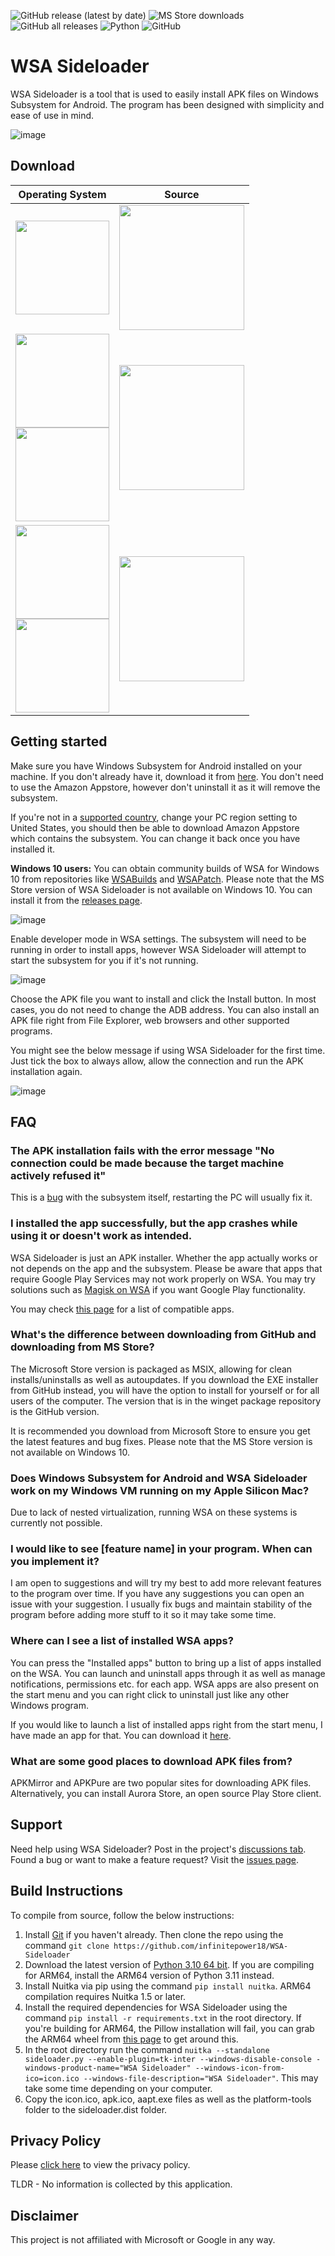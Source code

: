 ![GitHub release (latest by date)](https://img.shields.io/github/v/release/infinitepower18/wsa-sideloader)
![MS Store downloads](https://img.shields.io/badge/ms%20store%20downloads-65k%2B-brightgreen)
![GitHub all releases](https://img.shields.io/github/downloads/infinitepower18/WSA-Sideloader/total?label=github%20downloads)
![Python](https://img.shields.io/badge/python-3.10%20|%203.11%20ARM64-yellow)
![GitHub](https://img.shields.io/github/license/infinitepower18/wsa-sideloader)

# WSA Sideloader
WSA Sideloader is a tool that is used to easily install APK files on Windows Subsystem for Android. The program has been designed with simplicity and ease of use in mind.

![image](https://user-images.githubusercontent.com/44692189/172241903-a66b7d9f-0692-4178-81e4-561e3978ed9b.png)

## Download
Operating System|Source
|---------|---------|
|<img src="https://upload.wikimedia.org/wikipedia/commons/e/e6/Windows_11_logo.svg" style="width: 150px;"/>|[<img src="https://get.microsoft.com/images/en-GB%20dark.svg" style="width: 200px;"/>](https://www.microsoft.com/store/apps/9NMFSJB25QJR?cid=ghreadme)|
|<img src="https://upload.wikimedia.org/wikipedia/commons/e/e6/Windows_11_logo.svg" style="width: 150px;"/></br><img src="https://upload.wikimedia.org/wikipedia/commons/0/05/Windows_10_Logo.svg" style="width: 150px;"/> |[<img src="https://user-images.githubusercontent.com/68516357/226141505-c93328f9-d6ae-4838-b080-85b073bfa1e0.png" style="width: 200px;"/>](https://github.com/infinitepower18/WSA-Sideloader/releases/latest)|
|<img src="https://upload.wikimedia.org/wikipedia/commons/e/e6/Windows_11_logo.svg" style="width: 150px;"/></br><img src="https://upload.wikimedia.org/wikipedia/commons/0/05/Windows_10_Logo.svg" style="width: 150px;"/> |[<img src="https://user-images.githubusercontent.com/49786146/159123331-729ae9f2-4cf9-439b-8515-16a4ef991089.png" style="width: 200px;"/>](https://winget.run/pkg/infinitepower18/WSASideloader)|
                
## Getting started

Make sure you have Windows Subsystem for Android installed on your machine. If you don't already have it, download it from [here](https://aka.ms/AmazonAppstore). You don't need to use the Amazon Appstore, however don't uninstall it as it will remove the subsystem.

If you're not in a [supported country](https://support.microsoft.com/en-us/windows/countries-and-regions-that-support-amazon-appstore-on-windows-d8dd17c7-5994-4187-9527-ddb076f9493e), change your PC region setting to United States, you should then be able to download Amazon Appstore which contains the subsystem. You can change it back once you have installed it.

**Windows 10 users:** You can obtain community builds of WSA for Windows 10 from repositories like [WSABuilds](https://github.com/MustardChef/WSABuilds) and [WSAPatch](https://github.com/cinit/WSAPatch). Please note that the MS Store version of WSA Sideloader is not available on Windows 10. You can install it from the [releases page](https://github.com/infinitepower18/WSA-Sideloader/releases).

![image](https://user-images.githubusercontent.com/44692189/173249543-1a96679f-0773-4e41-8ddc-10e71ae189c2.png)

Enable developer mode in WSA settings. The subsystem will need to be running in order to install apps, however WSA Sideloader will attempt to start the subsystem for you if it's not running.

![image](https://user-images.githubusercontent.com/44692189/182655019-5cd310c6-8bbd-43b6-a60b-ebd35c12748c.png)

Choose the APK file you want to install and click the Install button. In most cases, you do not need to change the ADB address. You can also install an APK file right from File Explorer, web browsers and other supported programs.

You might see the below message if using WSA Sideloader for the first time. Just tick the box to always allow, allow the connection and run the APK installation again.

![image](https://user-images.githubusercontent.com/44692189/226106838-20b34d01-3bd5-4fae-bc93-81f24b6d0139.png)

## FAQ

### The APK installation fails with the error message "No connection could be made because the target machine actively refused it"
This is a [bug](https://github.com/microsoft/WSA/issues/136) with the subsystem itself, restarting the PC will usually fix it.

### I installed the app successfully, but the app crashes while using it or doesn't work as intended.
WSA Sideloader is just an APK installer. Whether the app actually works or not depends on the app and the subsystem. Please be aware that apps that require Google Play Services may not work properly on WSA. You may try solutions such as [Magisk on WSA](https://github.com/LSPosed/MagiskOnWSALocal) if you want Google Play functionality.

You may check [this page](https://github.com/riverar/wsa-app-compatibility) for a list of compatible apps.

### What's the difference between downloading from GitHub and downloading from MS Store?
The Microsoft Store version is packaged as MSIX, allowing for clean installs/uninstalls as well as autoupdates. If you download the EXE installer from GitHub instead, you will have the option to install for yourself or for all users of the computer. The version that is in the winget package repository is the GitHub version.

It is recommended you download from Microsoft Store to ensure you get the latest features and bug fixes. Please note that the MS Store version is not available on Windows 10.

### Does Windows Subsystem for Android and WSA Sideloader work on my Windows VM running on my Apple Silicon Mac?
Due to lack of nested virtualization, running WSA on these systems is currently not possible.

### I would like to see [feature name] in your program. When can you implement it?
I am open to suggestions and will try my best to add more relevant features to the program over time. If you have any suggestions you can open an issue with your suggestion. I usually fix bugs and maintain stability of the program before adding more stuff to it so it may take some time.

### Where can I see a list of installed WSA apps?
You can press the "Installed apps" button to bring up a list of apps installed on the WSA. You can launch and uninstall apps through it as well as manage notifications, permissions etc. for each app. WSA apps are also present on the start menu and you can right click to uninstall just like any other Windows program.

If you would like to launch a list of installed apps right from the start menu, I have made an app for that. You can download it [here](https://github.com/infinitepower18/WSA-InstalledApps).

### What are some good places to download APK files from?
APKMirror and APKPure are two popular sites for downloading APK files. Alternatively, you can install Aurora Store, an open source Play Store client.

## Support

Need help using WSA Sideloader? Post in the project's [discussions tab](https://github.com/infinitepower18/WSA-Sideloader/discussions). Found a bug or want to make a feature request? Visit the [issues page](https://github.com/infinitepower18/WSA-Sideloader/issues).

## Build Instructions

To compile from source, follow the below instructions:

1. Install [Git](https://gitforwindows.org/) if you haven't already. Then clone the repo using the command `git clone https://github.com/infinitepower18/WSA-Sideloader`
2. Download the latest version of [Python 3.10 64 bit](https://www.python.org/downloads/windows/). If you are compiling for ARM64, install the ARM64 version of Python 3.11 instead.
3. Install Nuitka via pip using the command `pip install nuitka`. ARM64 compilation requires Nuitka 1.5 or later.
4. Install the required dependencies for WSA Sideloader using the command `pip install -r requirements.txt` in the root directory. If you're building for ARM64, the Pillow installation will fail, you can grab the ARM64 wheel from [this page](https://github.com/python-pillow/Pillow/issues/6750#issuecomment-1368693874) to get around this.
5. In the root directory run the command `nuitka --standalone sideloader.py --enable-plugin=tk-inter --windows-disable-console -windows-product-name="WSA Sideloader" --windows-icon-from-ico=icon.ico --windows-file-description="WSA Sideloader"`. This may take some time depending on your computer.
6. Copy the icon.ico, apk.ico, aapt.exe files as well as the platform-tools folder to the sideloader.dist folder.

## Privacy Policy

Please [click here](https://ahnafmahmud.me/apps/WSA-Sideloader/PrivacyPolicy.html) to view the privacy policy.

TLDR - No information is collected by this application.

## Disclaimer
This project is not affiliated with Microsoft or Google in any way.
